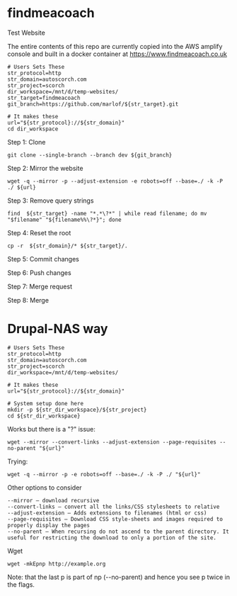 # findmeacoach
Test Website

The entire contents of this repo are currently copied into the AWS amplify console and built in a docker container at https://www.findmeacoach.co.uk

    # Users Sets These
    str_protocol=http
    str_domain=autoscorch.com
    str_project=scorch
    dir_workspace=/mnt/d/temp-websites/
    str_target=findmeacoach
    git_branch=https://github.com/marlof/${str_target}.git
    
    # It makes these
    url="${str_protocol}://${str_domain}"
    cd dir_workspace
    
Step 1: Clone

    git clone --single-branch --branch dev ${git_branch}

Step 2: Mirror the website

    wget -q --mirror -p --adjust-extension -e robots=off --base=./ -k -P ./ ${url}

Step 3: Remove query strings

    find  ${str_target} -name "*.*\?*" | while read filename; do mv "$filename" "${filename%%\?*}"; done

Step 4: Reset the root

    cp -r  ${str_domain}/* ${str_target}/.

Step 5: Commit changes

Step 6: Push changes

Step 7: Merge request

Step 8: Merge


# Drupal-NAS way

    # Users Sets These
    str_protocol=http
    str_domain=autoscorch.com
    str_project=scorch
    dir_workspace=/mnt/d/temp-websites/
    
    # It makes these
    url="${str_protocol}://${str_domain}"
    
    # System setup done here
    mkdir -p ${str_dir_workspace}/${str_project}
    cd ${str_dir_workspace}
    
Works but there is a "?" issue:

    wget --mirror --convert-links --adjust-extension --page-requisites --no-parent "${url}"

Trying:

    wget -q --mirror -p -e robots=off --base=./ -k -P ./ "${url}"

Other options to consider

    --mirror – download recursive
    --convert-links – convert all the links/CSS stylesheets to relative
    --adjust-extension – Adds extensions to filenames (html or css)
    --page-requisites – Download CSS style-sheets and images required to properly display the pages
    --no-parent – When recursing do not ascend to the parent directory. It useful for restricting the download to only a portion of the site.

Wget

    wget -mkEpnp http://example.org
    
Note: that the last p is part of np (--no-parent) and hence you see p twice in the flags.

